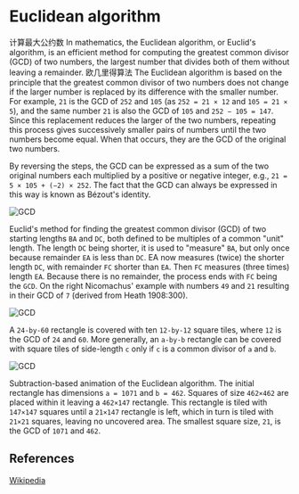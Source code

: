 # Euclidean algorithm
计算最大公约数
In mathematics, the Euclidean algorithm, or Euclid's algorithm, 
is an efficient method for computing the greatest common divisor 
(GCD) of two numbers, the largest number that divides both of 
them without leaving a remainder.
欧几里得算法
The Euclidean algorithm is based on the principle that the 
greatest common divisor of two numbers does not change if 
the larger number is replaced by its difference with the 
smaller number. For example, `21` is the GCD of `252` and 
`105` (as `252 = 21 × 12` and `105 = 21 × 5`), and the same 
number `21` is also the GCD of `105` and `252 − 105 = 147`. 
Since this replacement reduces the larger of the two numbers, 
repeating this process gives successively smaller pairs of 
numbers until the two numbers become equal. 
When that occurs, they are the GCD of the original two numbers. 

By reversing the steps, the GCD can be expressed as a sum of 
the two original numbers each multiplied by a positive or 
negative integer, e.g., `21 = 5 × 105 + (−2) × 252`. 
The fact that the GCD can always be expressed in this way is 
known as Bézout's identity.

![GCD](https://upload.wikimedia.org/wikipedia/commons/3/37/Euclid%27s_algorithm_Book_VII_Proposition_2_3.png)

Euclid's method for finding the greatest common divisor (GCD) 
of two starting lengths `BA` and `DC`, both defined to be 
multiples of a common "unit" length. The length `DC` being 
shorter, it is used to "measure" `BA`, but only once because 
remainder `EA` is less than `DC`. EA now measures (twice) 
the shorter length `DC`, with remainder `FC` shorter than `EA`. 
Then `FC` measures (three times) length `EA`. Because there is 
no remainder, the process ends with `FC` being the `GCD`. 
On the right Nicomachus' example with numbers `49` and `21` 
resulting in their GCD of `7` (derived from Heath 1908:300).

![GCD](https://upload.wikimedia.org/wikipedia/commons/7/74/24x60.svg)

A `24-by-60` rectangle is covered with ten `12-by-12` square 
tiles, where `12` is the GCD of `24` and `60`. More generally, 
an `a-by-b` rectangle can be covered with square tiles of 
side-length `c` only if `c` is a common divisor of `a` and `b`.

![GCD](https://upload.wikimedia.org/wikipedia/commons/1/1c/Euclidean_algorithm_1071_462.gif)

Subtraction-based animation of the Euclidean algorithm. 
The initial rectangle has dimensions `a = 1071` and `b = 462`. 
Squares of size `462×462` are placed within it leaving a 
`462×147` rectangle. This rectangle is tiled with `147×147` 
squares until a `21×147` rectangle is left, which in turn is 
tiled with `21×21` squares, leaving no uncovered area. 
The smallest square size, `21`, is the GCD of `1071` and `462`.

## References

[Wikipedia](https://en.wikipedia.org/wiki/Euclidean_algorithm)
